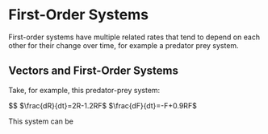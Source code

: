 # First-Order Systems

First-order systems have multiple related rates that tend to depend on each other for their change over time, for example a predator prey system.

## Vectors and First-Order Systems

Take, for example, this predator-prey system:


$$
$\frac{dR}{dt}=2R-1.2RF$
$\frac{dF}{dt}=-F+0.9RF$

This system can be 